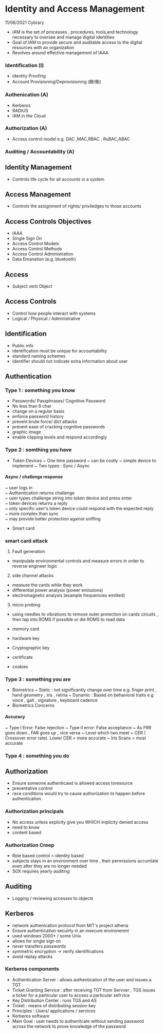 # Identity and Access Management
11/06/2021 Cybrary

- IAM is the set of processes , procedures, tools,and technology necessary to oversee and manage digital identities
- Goal of IAM to provide secure and auditable access to the digital resources with an organization
- Revolves around effective management of IAAA

### Identification (I)
- Identity Proofing
- Account Provisioning/Deprovisioning (開/刪)

### Authenication (A)
- Kerberos
- RADIUS
- IAM in the Cloud

### Authorization (A)
- Access control model e.g. DAC ,MAC,RBAC , RuBAC,ABAC

### Auditing / Accountability (A)

## Identity Management 
- Controls life cycle for all accounts in a system

## Access Management
- Controls the assignment of rights/ priviledges to those accounts

## Access Controls Objectives
- IAAA
- Single Sign On
- Access Control Models
- Access Control Methods
- Access Control Administration
- Data Emanation (e.g. bluetooth)

## Access 
- Subject verb Object

## Access Controls
- Control how people interact with systems
- Logical / Physical / Administrative

## Identification
- Public info
- identification must be unique for accountability
- standard naming schemes 
- identifier should not indicate extra information about user

## Authentication
### Type 1 : something you know
- Passwords/ Passphrases/ Cognitive Password
- No less than 8 char
- change on a regular basis
- enforce password history
- prevent brute force/ dict attacks 
- prevent ease of cracking cognitive passwords
- graphic image
- enable clipping levels and respond accordingly 

### Type 2 : somthing you have
- Token Devices
~ One time password 
~ can be costly
~ simple device to implement
~ Two types : Sync / Async
#### Async / challenge response 
~ user logs in   
~ Authentication returns challenge  
~ user types challenge string into token device and press enter   
~ token devices returns a reply  
~ only specific user's token device could respond with the expected reply  
~ more complex than sync  
~ may provide better protection against sniffing

- Smart card
### smart card attack
1. Fault generation
- manipulate environmental controls and measure errors in order to reverse engineer logic
2. side channel attacks 
- measure the cards while they work
- differential power analysis (power emissions)
- electromagnetic analysis (example frequencies emitted)
3. micro probing 
- using needles to vibrations to remove outer protection on cards circuits , then tap into ROMS if possible or die ROMS to read data

- memory card
- hardware key
- Cryptographic key
- certificate
- cookies

### Type 3 : something you are
- Biometrics
~ Static : not significantly change over time e.g. finger print , hand geometry , iris , retina
~ Dynamic : Based on behavioral traits e.g voice , gait , signature , keyboard cadence
- Biometrics Concerns
#### Accuracy
~ Type I Error: False rejection
~ Type II error: False acceptance
~ As FRR goes down , FAR goes up , vice versa
~ Level which two meet = CER ( Crossover error rate). Lower CER = more accurate
~ Iris Scans = most accurate

### Type 4 : something you do

## Authorization
- Ensure someone authenticaed is allowed access toresource
- preventative control
- race conditions would try to cause authorization to happen before authentication
### Authorization principals
- No access unless explicity give you WHICH implicity denied access
- need to know 
- content based
### Authorization Creep
- Role based control > identity based
- subjects stays in an environment over time , their permissions accumlate even after they are no longer needed
- SOX requires yearly auditing

## Auditing 
- Logging / reviewing accesses to objects

## Kerberos
- network authenication protocol from MIT's project athena
- Ensure authentication secuirty in an insecure environemnt
- used windows 2000+ / some Unix
- allows for single sign on
- never transfers passwords
- symmetric encryption -> verify identifications
- avoid replay attacks

### Kerberos components
- Authentication Server : allows authentication of the user and issues a TGT
- Ticket Granting Service : after receiving TGT from Servver , TGS issues a ticker for a particular user to access a particular sefrvice
- Key Distribution Center : runs TGS and AS
- Ticket : means of distributing session key
- Principles : Users/ applications / services
- Kerberos software 
- Main Goal : user needs to authenitcate without sending password across the network to prove knowledge of the password

